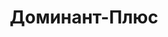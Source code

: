 --- 
title: "Доминант-Плюс" 
site: "http://www.dominantplus.ru" 
town: "Евпатория" 
tel: ["+79787951750, +79789067188, (06569) 4 26 37"] 
address: "" 
mail: "plusd@yandex.ua" 
--- 